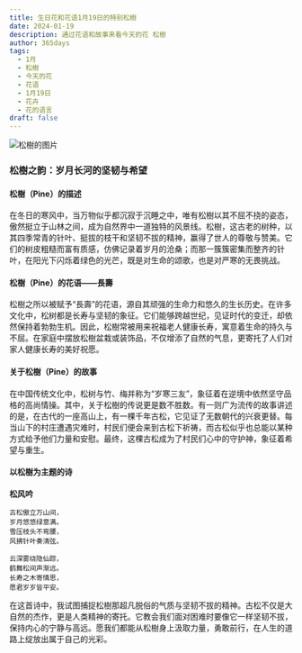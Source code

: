 ```yaml
---
title: 生日花和花语1月19日的特别松樹
date: 2024-01-19
description: 通过花语和故事来看今天的花 松樹
author: 365days
tags:
  - 1月
  - 松樹
  - 今天的花
  - 花语
  - 1月19日
  - 花卉
  - 花的语言
draft: false
---
```



![松樹的图片](https://cdn.pixabay.com/photo/2015/01/04/11/12/pine-588159_1280.jpg#center)


### 松樹之韵：岁月长河的坚韧与希望

#### 松樹（Pine）的描述

在冬日的寒风中，当万物似乎都沉寂于沉睡之中，唯有松樹以其不屈不挠的姿态，傲然挺立于山林之间，成为自然界中一道独特的风景线。松樹，这古老的树种，以其四季常青的针叶、挺拔的枝干和坚韧不拔的精神，赢得了世人的尊敬与赞美。它们的树皮粗糙而富有质感，仿佛记录着岁月的沧桑；而那一簇簇密集而整齐的针叶，在阳光下闪烁着绿色的光芒，既是对生命的颂歌，也是对严寒的无畏挑战。

#### 松樹（Pine）的花语——長壽

松樹之所以被赋予“長壽”的花语，源自其顽强的生命力和悠久的生长历史。在许多文化中，松树都是长寿与坚韧的象征。它们能够跨越世纪，见证时代的变迁，却依然保持着勃勃生机。因此，松樹常被用来祝福老人健康长寿，寓意着生命的持久与不屈。在家庭中摆放松樹盆栽或装饰品，不仅增添了自然的气息，更寄托了人们对家人健康长寿的美好祝愿。

#### 关于松樹（Pine）的故事

在中国传统文化中，松树与竹、梅并称为“岁寒三友”，象征着在逆境中依然坚守品格的高尚情操。其中，关于松樹的传说更是数不胜数。有一则广为流传的故事讲述的是，在古代的一座高山上，有一棵千年古松，它见证了无数朝代的兴衰更替。每当山下的村庄遭遇灾难时，村民们便会来到古松下祈祷，而古松似乎也总能以某种方式给予他们力量和安慰。最终，这棵古松成为了村民们心中的守护神，象征着希望与重生。

#### 以松樹为主题的诗

**松风吟**

	古松傲立万山间，  
	岁月悠悠绿意满。  
	雪压枝头不弯腰，  
	风拂针叶奏清弦。
	
	云深雾绕隐仙踪，  
	鹤舞松间声渐远。  
	长寿之木寄情思，  
	愿君岁岁皆平安。

在这首诗中，我试图捕捉松樹那超凡脱俗的气质与坚韧不拔的精神。古松不仅是大自然的杰作，更是人类精神的寄托。它教会我们面对困难时要像它一样坚韧不拔，保持内心的宁静与高远。愿我们都能从松樹身上汲取力量，勇敢前行，在人生的道路上绽放出属于自己的光彩。


